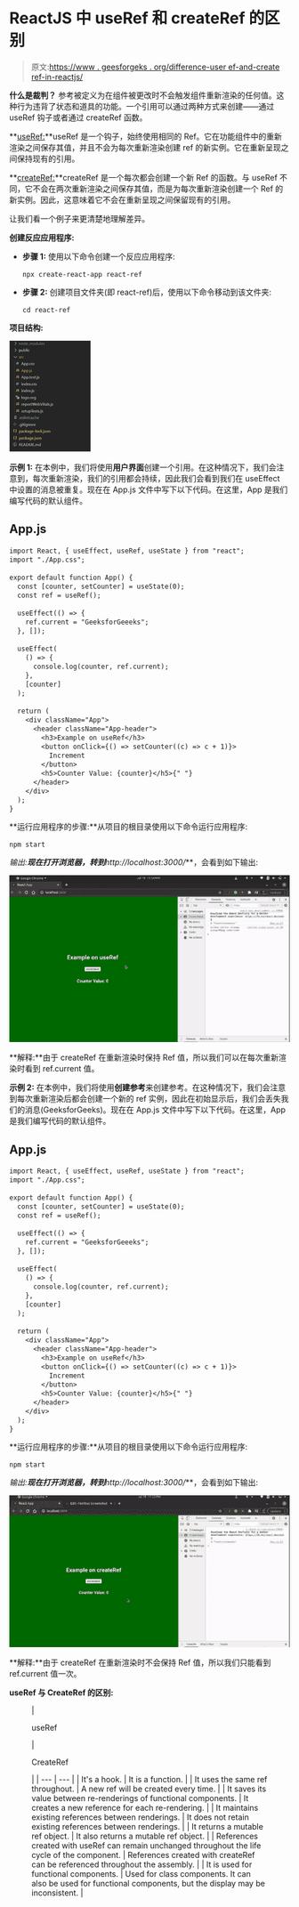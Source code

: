 # ReactJS 中 useRef 和 createRef 的区别

> 原文:[https://www . geesforgeks . org/difference-user ef-and-create ref-in-reactjs/](https://www.geeksforgeeks.org/difference-between-useref-and-createref-in-reactjs/)

**什么是裁判？**
参考被定义为在组件被更改时不会触发组件重新渲染的任何值。这种行为违背了状态和道具的功能。一个引用可以通过两种方式来创建——通过 useRef 钩子或者通过 createRef 函数。

**[useRef:](https://www.geeksforgeeks.org/react-js-useref-hook/)**useRef 是一个钩子，始终使用相同的 Ref。它在功能组件中的重新渲染之间保存其值，并且不会为每次重新渲染创建 ref 的新实例。它在重新呈现之间保持现有的引用。

**[createRef:](https://www.geeksforgeeks.org/how-to-create-refs-in-reactjs/)**createRef 是一个每次都会创建一个新 Ref 的函数。与 useRef 不同，它不会在两次重新渲染之间保存其值，而是为每次重新渲染创建一个 Ref 的新实例。因此，这意味着它不会在重新呈现之间保留现有的引用。

让我们看一个例子来更清楚地理解差异。

**创建反应应用程序:**

*   **步骤 1:** 使用以下命令创建一个反应应用程序:

    ```
    npx create-react-app react-ref
    ```

*   **步骤 2:** 创建项目文件夹(即 react-ref)后，使用以下命令移动到该文件夹:

    ```
    cd react-ref
    ```

**项目结构:**

![](img/38fe5b4cdcac1a27ae2b4bbfc50f0122.png)

**示例 1:** 在本例中，我们将使用**用户界面**创建一个引用。在这种情况下，我们会注意到，每次重新渲染，我们的引用都会持续，因此我们会看到我们在 useEffect 中设置的消息被重复。现在在 App.js 文件中写下以下代码。在这里，App 是我们编写代码的默认组件。

## App.js

```
import React, { useEffect, useRef, useState } from "react";
import "./App.css";

export default function App() {
  const [counter, setCounter] = useState(0);
  const ref = useRef();

  useEffect(() => {
    ref.current = "GeeksforGeeeks";
  }, []);

  useEffect(
    () => {
      console.log(counter, ref.current);
    },
    [counter]
  );

  return (
    <div className="App">
      <header className="App-header">
        <h3>Example on useRef</h3>
        <button onClick={() => setCounter((c) => c + 1)}>
          Increment
        </button>
        <h5>Counter Value: {counter}</h5>{" "}
      </header>
    </div>
  );
}
```

**运行应用程序的步骤:**从项目的根目录使用以下命令运行应用程序:

```
npm start
```

**输出:**现在打开浏览器，转到***http://localhost:3000/***，会看到如下输出:

![](img/c9e5545f3c83f13398f0a7c2ab17f18d.png)

**解释:**由于 createRef 在重新渲染时保持 Ref 值，所以我们可以在每次重新渲染时看到 ref.current 值。

**示例 2:** 在本例中，我们将使用**创建参考**来创建参考。在这种情况下，我们会注意到每次重新渲染后都会创建一个新的 ref 实例，因此在初始显示后，我们会丢失我们的消息(GeeksforGeeks)。现在在 App.js 文件中写下以下代码。在这里，App 是我们编写代码的默认组件。

## App.js

```
import React, { useEffect, useRef, useState } from "react";
import "./App.css";

export default function App() {
  const [counter, setCounter] = useState(0);
  const ref = useRef();

  useEffect(() => {
    ref.current = "GeeksforGeeeks";
  }, []);

  useEffect(
    () => {
      console.log(counter, ref.current);
    },
    [counter]
  );

  return (
    <div className="App">
      <header className="App-header">
        <h3>Example on useRef</h3>
        <button onClick={() => setCounter((c) => c + 1)}>
          Increment
        </button>
        <h5>Counter Value: {counter}</h5>{" "}
      </header>
    </div>
  );
}
```

**运行应用程序的步骤:**从项目的根目录使用以下命令运行应用程序:

```
npm start
```

**输出:**现在打开浏览器，转到***http://localhost:3000/***，会看到如下输出:

![](img/9142271998ea94c94eb108f98a84f7f6.png)

**解释:**由于 createRef 在重新渲染时不会保持 Ref 值，所以我们只能看到 ref.current 值一次。

**useRef 与 CreateRef 的区别:**

<figure class="table">

| 

useRef

 | 

CreateRef

 |
| --- | --- |
| It's a hook. | It is a function. |
| It uses the same ref throughout. | A new ref will be created every time. |
| It saves its value between re-renderings of functional components. | It creates a new reference for each re-rendering. |
| It maintains existing references between renderings. | It does not retain existing references between renderings. |
| It returns a mutable ref object. | It also returns a mutable ref object. |
| References created with useRef can remain unchanged throughout the life cycle of the component. | References created with createRef can be referenced throughout the assembly. |
| It is used for functional components. | Used for class components. It can also be used for functional components, but the display may be inconsistent. |

</figure>
